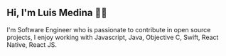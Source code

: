 ## Hi, I'm Luis Medina 🏽📱
I'm Software Engineer who is passionate to contribute in open source projects, I enjoy working with Javascript, Java, Objective C, Swift, React Native, React JS.


